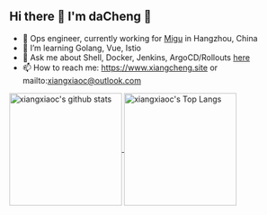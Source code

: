 ## Hi there 👋 I'm daCheng 🍊

<!--
**xiangxiaoc/xiangxiaoc** is a ✨ _special_ ✨ repository because its `README.md` (this file) appears on your GitHub profile.

Here are some ideas to get you started:

- 🔭 I’m currently working on ...
- 🌱 I’m currently learning ...
- 👯 I’m looking to collaborate on ...
- 🤔 I’m looking for help with ...
- 💬 Ask me about ...
- 📫 How to reach me: ...
- 😄 Pronouns: ...
- ⚡ Fun fact: ...
-->

- 🔧 Ops engineer, currently working for [Migu](https://www.migu.cn/about.html) in Hangzhou, China
- 🌱 I’m learning Golang, Vue, Istio 
- 💬 Ask me about Shell, Docker, Jenkins, ArgoCD/Rollouts [here](https://github.com/xiangxiaoc/xiangxiaoc/issues)
- 📫 How to reach me: https://www.xiangcheng.site or mailto:xiangxiaoc@outlook.com

<!--BGN_SECTION:github-readme-stats-->
<a href="https://github.com/anuraghazra/github-readme-stats" target="_blank">
  <img height="200" align="center" src="https://github-readme-stats.vercel.app/api?username=xiangxiaoc&count_private=true&show_icons=true" alt="xiangxiaoc's github stats" />
</a>
<a href="https://github.com/anuraghazra/github-readme-stats" target="_blank">
  <img height="200" align="center" src="https://github-readme-stats.vercel.app/api/top-langs/?username=xiangxiaoc&layout=donut" alt="xiangxiaoc's Top Langs" />
</a>
<!--END_SECTION:github-readme-stats-->


